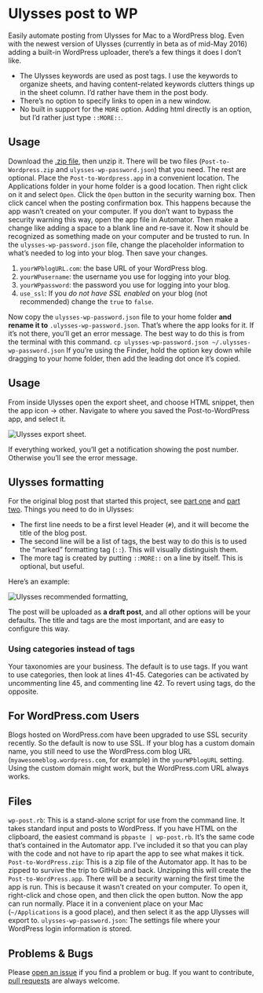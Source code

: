 # Ulysses post to WP
Easily automate posting from Ulysses for Mac to a WordPress blog. 
Even with the newest version of Ulysses (currently in beta as of mid-May 2016) adding a built-in WordPress uploader, there’s a few things it does I don’t like.

- The Ulysses keywords are used as post tags. I use the keywords to organize sheets, and having content-related keywords clutters things up in the sheet column. I’d rather have them in the post body.
- There’s no option to specify links to open in a new window. 
- No built in support for the `MORE` option. Adding html directly is an option, but I’d rather just type `::MORE::`.

## Usage
Download the [.zip file][1], then unzip it. 
There will be two files (`Post-to-Wordpress.zip` and `ulysses-wp-password.json`) that you need. The rest are optional.
Place the `Post-to-Wordpress.app` in a convenient location. The Applications folder in your home folder is a good location. Then right click on it and select `Open`. Click the `Open` button in the security warning box. Then click cancel when the posting confirmation box. This  happens because the app wasn’t created on your computer. 
If you don’t want to bypass the security warning this way, open the app file in Automator. Then make a change like adding a space to a blank line and re-save it. Now it should be recognized as something made on your computer and be trusted to run.
In the `ulysses-wp-password.json` file, change the placeholder information to what’s needed to log into your blog. Then save your changes.

1. `yourWPblogURL.com`: the base URL of your WordPress blog.
2. `yourWPusername`: the username you use for logging into your blog.
3. `yourWPpassword`: the password you use for logging into your blog.
4. `use_ssl`: If you _do not have SSL enabled_ on your blog (not recommended) change the `true` to `false`.

Now copy the `ulysses-wp-password.json` file to your home folder **and rename it to** `.ulysses-wp-password.json`. That’s where the app looks for it. If it’s not there, you’ll get an error message. The best way to do this is from the terminal with this command.
`cp ulysses-wp-password.json ~/.ulysses-wp-password.json`
If you’re using the Finder, hold the option key down while dragging to your home folder, then add the leading dot once it’s copied.
## Usage
From inside Ulysses open the export sheet, and choose HTML snippet, then the app icon -\> other. Navigate to where you saved the Post-to-WordPress app, and select it. 

![Ulysses export sheet.][image-1]

If everything worked, you’ll get a notification showing the post number. Otherwise you’ll see the error message.
## Ulysses formatting
For the original blog post that started this project, see [part one][2] and [part two][3].
Things you need to do in Ulysses:

- The first line needs to be a first level Header (`#`), and it will become the title of the blog post.
- The second line will be a list of tags, the best way to do this is to used the “marked” formatting tag (`::`). This will visually distinguish them.
- The more tag is created by putting `::MORE::` on a line by itself. This is optional, but useful.

Here’s an example:

![Ulysses recommended formatting,][image-2]

The post will be uploaded as **a draft post**, and all other options will be your defaults. The title and tags are the most important, and are easy to configure this way.
### Using categories instead of tags
Your taxonomies are your business. The default is to use tags. If you want to use categories, then look at lines 41-45. Categories can be activated by uncommenting line 45, and commenting line 42. To revert using tags, do the opposite.
## For WordPress.com Users
Blogs hosted on WordPress.com have been upgraded to use SSL security recently. So the default is now to use SSL.
If your blog has a custom domain name, you still need to use the WordPress.com blog URL (`myawesomeblog.wordpress.com`, for example)  in the `yourWPblogURL` setting. Using the custom domain might work, but the WordPress.com URL always works.
## Files
`wp-post.rb`: This is a stand-alone script for use from the command line. It takes standard input and posts to WordPress. If you have HTML on the clipboard, the easiest command is `pbpaste | wp-post.rb`. It’s the same code that’s contained in the Automator app. I’ve included it so that you can play with the code and not have to rip apart the app to see what makes it tick.
`Post-to-WordPress.zip`: This is a zip file of the Automator app. It has to be zipped to survive the trip to GitHub and back. Unzipping this will create the `Post-to-WordPress.app`. 
There will be a security warning the first time the app is run. This is because it wasn’t created on your computer. To open it, right-click and chose open, and then click the open button. Now the app can run normally. Place it in a convenient place on your Mac (`~/Applications` is a good place), and then select it as the app Ulysses will export to. 
`ulysses-wp-password.json`: The settings file where your WordPress login information is stored.
## Problems & Bugs
Please [open an issue][4] if you find a problem or bug. If you want to contribute, [pull requests][5] are always welcome.

[1]:	https://github.com/JenniferMack/Ulysses-post-to-WP/archive/master.zip "Direct .zip download."
[2]:	http://jennifermack.net/2015/04/08/post-to-wordpress-from-ulysses/ "Blog link"
[3]:	http://jennifermack.net/2015/04/09/post-to-wordpress-from-ulysses-update-49/ "Blog link."
[4]:	https://github.com/JenniferMack/Ulysses-post-to-WP/issues "Issue tracker."
[5]:	https://github.com/JenniferMack/Ulysses-post-to-WP/pulls "Create a pull request."

[image-1]:	https://jennifermackdotnet.files.wordpress.com/2015/04/20150408-18480200-screenshot-sm.jpg
[image-2]:	https://jennifermackdotnet.files.wordpress.com/2015/04/20150409-15341000-screenshot-sm-4caad16bffa84d168122c7b5efb9429d.jpg